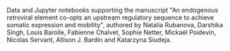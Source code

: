 Data and Jupyter notebooks supporting the manuscript "An endogenous retroviral element co-opts an upstream regulatory sequence to achieve somatic expression and mobility", authored by
Natalia Rubanova, Darshika Singh, Louis Barolle, Fabienne Chalvet, Sophie Netter, Mickaël Poidevin, Nicolas Servant, Allison J. Bardin and Katarzyna Siudeja.
